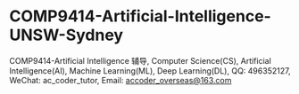 # COMP9414-Artificial-Intelligence-UNSW-Sydney
COMP9414-Artificial Intelligence 辅导, Computer Science(CS), Artificial Intelligence(AI), Machine Learning(ML), Deep Learning(DL), QQ: 496352127, WeChat: ac_coder_tutor, Email: accoder_overseas@163.com
